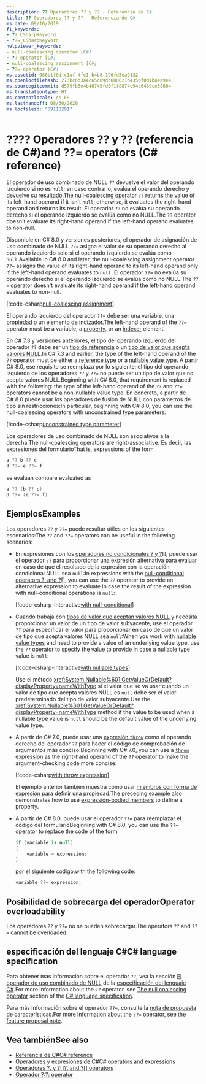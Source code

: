 ```yaml
---
description: ?? Operadores ?? y ?? - Referencia de C#
title: ?? Operadores ?? y ?? - Referencia de C#
ms.date: 09/10/2019
f1_keywords:
- ??_CSharpKeyword
- ??=_CSharpKeyword
helpviewer_keywords:
- null-coalescing operator [C#]
- ?? operator [C#]
- null-coalescing assignment [C#]
- ??= operator [C#]
ms.assetid: 088b1f0d-c1af-4fe1-b4b8-196fd5ea9132
ms.openlocfilehash: 273bc6d3a4c65c09dc600621b435bf0d1baea9e4
ms.sourcegitcommit: d579fb5e4b46745fd0f1f8874c94c6469ce58604
ms.translationtype: HT
ms.contentlocale: es-ES
ms.lasthandoff: 08/30/2020
ms.locfileid: "89118291"
---
```

# <a name="-and--operators-c-reference"></a><span data-ttu-id="6813f-105">??</span><span class="sxs-lookup"><span data-stu-id="6813f-105">??</span></span> <span data-ttu-id="6813f-106">Operadores ?? y ?? (referencia de C#)</span><span class="sxs-lookup"><span data-stu-id="6813f-106">and ??= operators (C# reference)</span></span>

<span data-ttu-id="6813f-107">El operador de uso combinado de NULL `??` devuelve el valor del operando izquierdo si no es `null`; en caso contrario, evalúa el operando derecho y devuelve su resultado.</span><span class="sxs-lookup"><span data-stu-id="6813f-107">The null-coalescing operator `??` returns the value of its left-hand operand if it isn't `null`; otherwise, it evaluates the right-hand operand and returns its result.</span></span> <span data-ttu-id="6813f-108">El operador `??` no evalúa su operando derecho si el operando izquierdo se evalúa como no NULL.</span><span class="sxs-lookup"><span data-stu-id="6813f-108">The `??` operator doesn't evaluate its right-hand operand if the left-hand operand evaluates to non-null.</span></span>

<span data-ttu-id="6813f-109">Disponible en C# 8.0 y versiones posteriores, el operador de asignación de uso combinado de NULL `??=` asigna el valor de su operando derecho al operando izquierdo solo si el operando izquierdo se evalúa como `null`.</span><span class="sxs-lookup"><span data-stu-id="6813f-109">Available in C# 8.0 and later, the null-coalescing assignment operator `??=` assigns the value of its right-hand operand to its left-hand operand only if the left-hand operand evaluates to `null`.</span></span> <span data-ttu-id="6813f-110">El operador `??=` no evalúa su operando derecho si el operando izquierdo se evalúa como no NULL.</span><span class="sxs-lookup"><span data-stu-id="6813f-110">The `??=` operator doesn't evaluate its right-hand operand if the left-hand operand evaluates to non-null.</span></span>

[!code-csharp[null-coalescing assignment](snippets/shared/NullCoalescingOperator.cs#Assignment)]

<span data-ttu-id="6813f-111">El operando izquierdo del operador `??=` debe ser una variable, una [propiedad](../../programming-guide/classes-and-structs/properties.md) o un elemento de [indizador](../../programming-guide/indexers/index.md).</span><span class="sxs-lookup"><span data-stu-id="6813f-111">The left-hand operand of the `??=` operator must be a variable, a [property](../../programming-guide/classes-and-structs/properties.md), or an [indexer](../../programming-guide/indexers/index.md) element.</span></span>

<span data-ttu-id="6813f-112">En C# 7.3 y versiones anteriores, el tipo del operando izquierdo del operador `??` debe ser un [tipo de referencia](../keywords/reference-types.md) o un [tipo de valor que acepta valores NULL](../builtin-types/nullable-value-types.md).</span><span class="sxs-lookup"><span data-stu-id="6813f-112">In C# 7.3 and earlier, the type of the left-hand operand of the `??` operator must be either a [reference type](../keywords/reference-types.md) or a [nullable value type](../builtin-types/nullable-value-types.md).</span></span> <span data-ttu-id="6813f-113">A partir C# 8.0, ese requisito se reemplaza por lo siguiente: el tipo del operando izquierdo de los operadores `??` y `??=` no puede ser un tipo de valor que no acepta valores NULL.</span><span class="sxs-lookup"><span data-stu-id="6813f-113">Beginning with C# 8.0, that requirement is replaced with the following: the type of the left-hand operand of the `??` and `??=` operators cannot be a non-nullable value type.</span></span> <span data-ttu-id="6813f-114">En concreto, a partir de C# 8.0 puede usar los operadores de fusión de NULL con parámetros de tipo sin restricciones:</span><span class="sxs-lookup"><span data-stu-id="6813f-114">In particular, beginning with C# 8.0, you can use the null-coalescing operators with unconstrained type parameters:</span></span>

[!code-csharp[unconstrained type parameter](snippets/shared/NullCoalescingOperator.cs#UnconstrainedType)]

<span data-ttu-id="6813f-115">Los operadores de uso combinado de NULL son asociativos a la derecha.</span><span class="sxs-lookup"><span data-stu-id="6813f-115">The null-coalescing operators are right-associative.</span></span> <span data-ttu-id="6813f-116">Es decir, las expresiones del formulario</span><span class="sxs-lookup"><span data-stu-id="6813f-116">That is, expressions of the form</span></span>

```csharp
a ?? b ?? c
d ??= e ??= f
```

<span data-ttu-id="6813f-117">se evalúan como</span><span class="sxs-lookup"><span data-stu-id="6813f-117">are evaluated as</span></span>

```csharp
a ?? (b ?? c)
d ??= (e ??= f)
```

## <a name="examples"></a><span data-ttu-id="6813f-118">Ejemplos</span><span class="sxs-lookup"><span data-stu-id="6813f-118">Examples</span></span>

<span data-ttu-id="6813f-119">Los operadores `??` y `??=` puede resultar útiles en los siguientes escenarios:</span><span class="sxs-lookup"><span data-stu-id="6813f-119">The `??` and `??=` operators can be useful in the following scenarios:</span></span>

- <span data-ttu-id="6813f-120">En expresiones con los [operadores no condicionales ? y ?[]](member-access-operators.md#null-conditional-operators--and-), puede usar el operador `??` para proporcionar una expresión alternativa para evaluar en caso de que el resultado de la expresión con la operación condicional NULL sea `null`:</span><span class="sxs-lookup"><span data-stu-id="6813f-120">In expressions with the [null-conditional operators ?. and ?[]](member-access-operators.md#null-conditional-operators--and-), you can use the `??` operator to provide an alternative expression to evaluate in case the result of the expression with null-conditional operations is `null`:</span></span>

  [!code-csharp-interactive[with null-conditional](snippets/shared/NullCoalescingOperator.cs#WithNullConditional)]

- <span data-ttu-id="6813f-121">Cuando trabaja con [tipos de valor que aceptan valores NULL](../builtin-types/nullable-value-types.md) y necesita proporcionar un valor de un tipo de valor subyacente, use el operador `??` para especificar el valor para proporcionar en caso de que un valor de tipo que acepta valores NULL sea `null`:</span><span class="sxs-lookup"><span data-stu-id="6813f-121">When you work with [nullable value types](../builtin-types/nullable-value-types.md) and need to provide a value of an underlying value type, use the `??` operator to specify the value to provide in case a nullable type value is `null`:</span></span>

  [!code-csharp-interactive[with nullable types](snippets/shared/NullCoalescingOperator.cs#WithNullableTypes)]

  <span data-ttu-id="6813f-122">Use el método <xref:System.Nullable%601.GetValueOrDefault?displayProperty=nameWithType> si el valor que se va usar cuando un valor de tipo que acepta valores NULL es `null` debe ser el valor predeterminado del tipo de valor subyacente.</span><span class="sxs-lookup"><span data-stu-id="6813f-122">Use the <xref:System.Nullable%601.GetValueOrDefault?displayProperty=nameWithType> method if the value to be used when a nullable type value is `null` should be the default value of the underlying value type.</span></span>

- <span data-ttu-id="6813f-123">A partir de C# 7.0, puede usar una [expresión `throw`](../keywords/throw.md#the-throw-expression) como el operando derecho del operador `??` para hacer el código de comprobación de argumentos más conciso:</span><span class="sxs-lookup"><span data-stu-id="6813f-123">Beginning with C# 7.0, you can use a [`throw` expression](../keywords/throw.md#the-throw-expression) as the right-hand operand of the `??` operator to make the argument-checking code more concise:</span></span>

  [!code-csharp[with throw expression](snippets/shared/NullCoalescingOperator.cs#WithThrowExpression)]

  <span data-ttu-id="6813f-124">El ejemplo anterior también muestra cómo usar [miembros con forma de expresión](../../programming-guide/statements-expressions-operators/expression-bodied-members.md) para definir una propiedad.</span><span class="sxs-lookup"><span data-stu-id="6813f-124">The preceding example also demonstrates how to use [expression-bodied members](../../programming-guide/statements-expressions-operators/expression-bodied-members.md) to define a property.</span></span>

- <span data-ttu-id="6813f-125">A partir de C# 8.0, puede usar el operador `??=` para reemplazar el código del formulario</span><span class="sxs-lookup"><span data-stu-id="6813f-125">Beginning with C# 8.0, you can use the `??=` operator to replace the code of the form</span></span>

  ```csharp
  if (variable is null)
  {
      variable = expression;
  }
  ```

  <span data-ttu-id="6813f-126">por el siguiente código:</span><span class="sxs-lookup"><span data-stu-id="6813f-126">with the following code:</span></span>

  ```csharp
  variable ??= expression;
  ```

## <a name="operator-overloadability"></a><span data-ttu-id="6813f-127">Posibilidad de sobrecarga del operador</span><span class="sxs-lookup"><span data-stu-id="6813f-127">Operator overloadability</span></span>

<span data-ttu-id="6813f-128">Los operadores `??` y `??=` no se pueden sobrecargar.</span><span class="sxs-lookup"><span data-stu-id="6813f-128">The operators `??` and `??=` cannot be overloaded.</span></span>

## <a name="c-language-specification"></a><span data-ttu-id="6813f-129">especificación del lenguaje C#</span><span class="sxs-lookup"><span data-stu-id="6813f-129">C# language specification</span></span>

<span data-ttu-id="6813f-130">Para obtener más información sobre el operador `??`, vea la sección [El operador de uso combinado de NULL](~/_csharplang/spec/expressions.md#the-null-coalescing-operator) de la [especificación del lenguaje C#](~/_csharplang/spec/introduction.md).</span><span class="sxs-lookup"><span data-stu-id="6813f-130">For more information about the `??` operator, see [The null coalescing operator](~/_csharplang/spec/expressions.md#the-null-coalescing-operator) section of the [C# language specification](~/_csharplang/spec/introduction.md).</span></span>

<span data-ttu-id="6813f-131">Para más información sobre el operador `??=`, consulte la [nota de propuesta de características](~/_csharplang/proposals/csharp-8.0/null-coalescing-assignment.md).</span><span class="sxs-lookup"><span data-stu-id="6813f-131">For more information about the `??=` operator, see the [feature proposal note](~/_csharplang/proposals/csharp-8.0/null-coalescing-assignment.md).</span></span>

## <a name="see-also"></a><span data-ttu-id="6813f-132">Vea también</span><span class="sxs-lookup"><span data-stu-id="6813f-132">See also</span></span>

- [<span data-ttu-id="6813f-133">Referencia de C#</span><span class="sxs-lookup"><span data-stu-id="6813f-133">C# reference</span></span>](../index.md)
- [<span data-ttu-id="6813f-134">Operadores y expresiones de C#</span><span class="sxs-lookup"><span data-stu-id="6813f-134">C# operators and expressions</span></span>](index.md)
- <span data-ttu-id="6813f-135">[Operadores ?. y ?[]](member-access-operators.md#null-conditional-operators--and-)</span><span class="sxs-lookup"><span data-stu-id="6813f-135">[?. and ?[] operators](member-access-operators.md#null-conditional-operators--and-)</span></span>
- [<span data-ttu-id="6813f-136">Operador ?:</span><span class="sxs-lookup"><span data-stu-id="6813f-136">?: operator</span></span>](conditional-operator.md)
